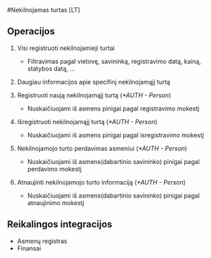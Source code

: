 #Nekilnojamas turtas [LT]

## Operacijos 
1. Visi registruoti nekilnojamieji turtai
    * Filtravimas pagal vietovę, savininką, registravimo datą, kainą, statybos datą, ...

2. Daugiau informacijos apie specifinį nekilnojamąjį turtą

3. Registruoti naują nekilnojamąjį turtą (<i>*AUTH - Person</i>)
    * Nuskaičiuojami iš asmens pinigai pagal registravimo mokestį

4. Išregistruoti nekilnojamąjį turtą (<i>*AUTH - Person</i>)
    * Nuskaičiuojami iš asmens pinigai pagal isregistravimo mokestį

5. Nekilnojamojo turto perdavimas asmeniui (<i>*AUTH - Person</i>)
    * Nuskaičiuojami iš asmens(dabartinio savininko) pinigai pagal perdavimo mokestį

6. Atnaujinti nekilnojamojo turto informaciją (<i>*AUTH - Person</i>)
    * Nuskaičiuojami iš asmens(dabartinio savininko) pinigai pagal atnaujinimo mokestį


## Reikalingos integracijos
-  Asmenų registras
-  Finansai

